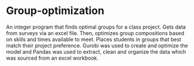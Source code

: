 # Group-optimization
An integer program that finds optimal groups for a class project. Gets data from surveys via an excel file. Then, optimizes group compositions based on skills and times available to meet. Places students in groups that best match their project preference. Gurobi was used to create and optimize the model and Pandas was used to extract, clean and organize the data which was sourced from an excel workbook.


